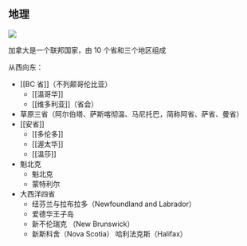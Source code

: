 ## 地理
![](https://picture-guan.oss-cn-hangzhou.aliyuncs.com/20220829144453.png)

加拿大是一个联邦国家，由 10 个省和三个地区组成

从西向东：
- [[BC 省]]（不列颠哥伦比亚）
	- [[温哥华]]
	- [[维多利亚]]（省会）
- 草原三省（阿尔伯塔、萨斯喀彻温、马尼托巴，简称阿省、萨省、曼省）
- [[安省]]
	- [[多伦多]] 
	- [[渥太华]]
	- [[温莎]]
- 魁北克
	- 魁北克
	- 蒙特利尔
- 大西洋四省
	- 纽芬兰与拉布拉多（Newfoundland and Labrador）
	- 爱德华王子岛
	- 新不伦瑞克 （New Brunswick） 
	- 新斯科舍（Nova Scotia） 哈利法克斯（Halifax）